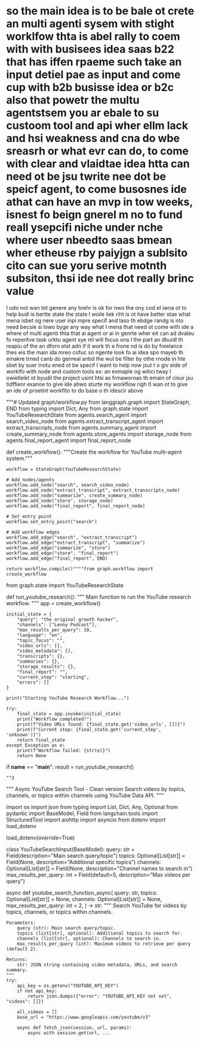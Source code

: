 # so the main idea is to be bale ot crete an multi agenti sysem with stight worklfow thta is abel rally to coem with with busisees idea saas b22 that has iffen rpaeme such take an input  detiel pae as input and come cup with b2b busisse idea or b2c also that powetr the multu agentstsem you ar ebale to su custoom tool and api wher ellm lack and hsi weakness and cna do wbe sreasrh or what evr can do, to come with clear and vlaidtae idea htta can need ot be jsu twrite nee dot be speicf agent, to come busosnes ide athat can have an mvp  in tow weeks, isnest fo beign gnerel m no to fund reall ysepcifi niche under nche where user nbeedto saas bmean wher etheuse rby paiyjgn a sublsito cito can sue yoru serive motnth subsiton, thsi ide nee dot really brinc value


I odo not wan tot genere any toehr is ok for nwo the ony cod eI iwna ot to help budl is bertte state the state I woile liek riht is ot have better stae what mena isbet og nere user inpi mpre specif and laso th ebdge randg is nto need becsie si lowo byge any way what I mena that need ot come with ide a where of multi agenti thta that ai agent or ai in genrte wher eit can ad dvaleu fo reperitve task urktu agent sye mI will focus ona l the part an dbuidl th reapiu of the an dforn etst adn if it work th e frone nd is do by freelance thes eis the main ida mreo cofuc so ngente look fo ai idea spo mayeb th emakre trned canb do genreal anbd the wul be filter by othe rnode in hte sbet by suer inotu ened ot be specif
I want to help now jsut t o giv eide of worklfo with node and custom tools ex: an exmaple og wihci tway I owielleikt ot byudil the project usint htsi as frmawornas th emain of cisur jsu tidffienr exanoe to give ide ahwo sturte my workflow righ tI wan ot to give an ide of proetint workflto to do base o th idescir above 

"""# Updated graph/workflow.py
from langgraph.graph import StateGraph, END
from typing import Dict, Any
from graph.state import YouTubeResearchState
from agents.search_agent import search_video_node
from agents.extract_transcript_agent import extract_transcripts_node
from agents.summary_agent import create_summary_node
from agents.store_agents import storage_node
from agents.final_report_agent import final_report_node

def create_workflow():
    """Create the workflow for YouTube multi-agent system."""
    
    workflow = StateGraph(YouTubeResearchState)
    
    # Add nodes/agents
    workflow.add_node("search", search_video_node)
    workflow.add_node("extract_transcript", extract_transcripts_node)
    workflow.add_node("summarize", create_summary_node)
    workflow.add_node("store", storage_node)
    workflow.add_node("final_report", final_report_node)
    
    # Set entry point
    workflow.set_entry_point("search")
    
    # Add workflow edges
    workflow.add_edge("search", "extract_transcript")
    workflow.add_edge("extract_transcript", "summarize")
    workflow.add_edge("summarize", "store")
    workflow.add_edge("store", "final_report")
    workflow.add_edge("final_report", END)
    
    return workflow.compile()""""from graph.workflow import create_workflow
from graph.state import YouTubeResearchState

def run_youtube_research():
    """
    Main function to run the YouTube research workflow.
    """
    app = create_workflow()
    
    
    initial_state = {
        "query": "the original growth hacker",
        "channels": ["Lenny Podcast"],
        "max_results_per_query": 10,
        "language": "en",
        "topic_focus": "",
        "video_urls": [],
        "video_metadata": [],
        "transcripts": {},
        "summaries": {},
        "storage_results": {},
        "final_report": "",
        "current_step": "starting",
        "errors": []
    }
    
    print("Starting YouTube Research Workflow...")
    
    try:
        final_state = app.invoke(initial_state)
        print("Workflow completed!")
        print(f"Video URLs found: {final_state.get('video_urls', [])}")
        print(f"Current step: {final_state.get('current_step', 'unknown')}")
        return final_state
    except Exception as e:
        print(f"Workflow failed: {str(e)}")
        return None

if __name__ == "__main__":
    result = run_youtube_research()


    ""2
"""
Async YouTube Search Tool - Clean version
Search videos by topics, channels, or topics within channels using YouTube Data API.
"""

import os
import json
from typing import List, Dict, Any, Optional
from pydantic import BaseModel, Field
from langchain.tools import StructuredTool
import aiohttp
import asyncio
from dotenv import load_dotenv

load_dotenv(override=True)

class YouTubeSearchInput(BaseModel):
    query: str = Field(description="Main search query/topic")
    topics: Optional[List[str]] = Field(None, description="Additional specific topics")
    channels: Optional[List[str]] = Field(None, description="Channel names to search in")
    max_results_per_query: int = Field(default=5, description="Max videos per query")


async def youtube_search_function_async(
    query: str,
    topics: Optional[List[str]] = None,
    channels: Optional[List[str]] = None,
    max_results_per_query: int = 2,
) -> str:
    """
    Search YouTube for videos by topics, channels, or topics within channels.

    Parameters:
        query (str): Main search query/topic.
        topics (list[str], optional): Additional topics to search for.
        channels (list[str], optional): Channels to search in.
        max_results_per_query (int): Maximum videos to retrieve per query (default 2).

    Returns:
        str: JSON string containing video metadata, URLs, and search summary.
    """
    try:
        api_key = os.getenv("YOUTUBE_API_KEY")
        if not api_key:
            return json.dumps({"error": "YOUTUBE_API_KEY not set", "videos": []})

        all_videos = []
        base_url = "https://www.googleapis.com/youtube/v3"

        async def fetch_json(session, url, params):
            async with session.get(url, ...